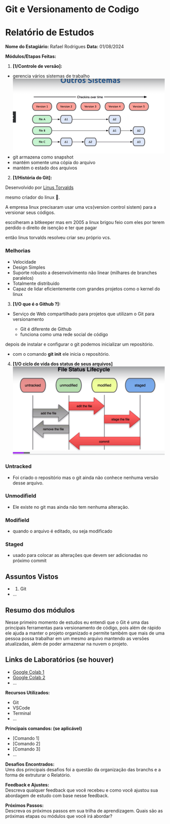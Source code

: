 # **Git e Versionamento de Codigo**

# Relatório de Estudos

**Nome do Estagiário:** Rafael Rodrigues
**Data:** 01/08/2024

**Módulos/Etapas Feitas:**  
1. **[1/Controle de versão]:** 

- gerencia vários sistemas de trabalho
 ![alt text](assets/image.png)
 - git armazena como snapshot
 - mantém somente uma cópia do arquivo
 - mantém o estado dos arquivos

2. **[1/História do Git]:** 

Desenvolvido por [Linus Torvalds](https://pt.wikipedia.org/wiki/Linus_Torvalds) 

 mesmo criador do linux 🐧.

A empresa linux precisaram usar uma vcs(version control sistem) para a versionar seus códigos. 

escolheram a bitkeeper mas em 2005 a linux brigou feio com eles por terem perdido o direito de isenção e ter que pagar 

então linus torvalds resolveu criar seu próprio vcs.

### Melhorias 
  - Velocidade 
  - Design Simples
  - Suporte robusto a  desenvolvimento não linear (milhares de branches paralelos) 
  - Totalmente distribuído 
  - Capaz de lidar eficientemente com grandes projetos como o kernel do linux

3. **[1/O que é o Github ?]:**

- Serviço de Web compartilhado para projetos que utilizam o Git para versionamento

  - Git é diferente de Github
  - funciona como uma rede social de código

depois de instalar e configurar o git podemos inicializar um repositório.

- com o comando **git init** ele inicia o repositório.
4. **[1/O ciclo de vida dos status de seus arquivos]**
![alt text](assets/image-1.png)

### Untracked
- Foi criado o repositório mas o git ainda não conhece nenhuma versão desse arquivo.

### Unmodifield
- Ele existe no git mas ainda não tem nenhuma alteração.

### Modifield 
- quando o arquivo é editado, ou seja modificado

### Staged
- usado para colocar as alterações que devem ser adicionadas no próximo commit




## Assuntos Vistos

- 1. Git 
- ...

## Resumo dos módulos

Nesse primeiro momento de estudos eu entendi que o Git é uma das principais ferramentas para versionamento de código, pois além de rápido ele ajuda a manter o projeto organizado e permite também que mais de uma pessoa possa trabalhar em um mesmo arquivo mantendo as versões atualizadas, além de poder armazenar na nuvem o projeto.

## Links de Laboratórios (se houver)

- [Google Colab 1](URL_do_Lab_1)
- [Google Colab 2](URL_do_Lab_2)
- ...



**Recursos Utilizados:**  
- Git
- VSCode
- Terminal
- ...

**Principais comandos: (se aplicável)**  
- [Comando 1]
- [Comando 2]
- [Comando 3]
- ...

**Desafios Encontrados:**  
Ums dos principais desafios foi a questão da organização das branchs e a forma de extruturar o Relatório.

**Feedback e Ajustes:**  
Descreva qualquer feedback que você recebeu e como você ajustou sua abordagem de estudo com base nesse feedback.

**Próximos Passos:**  
Descreva os próximos passos em sua trilha de aprendizagem. Quais são as próximas etapas ou módulos que você irá abordar?







